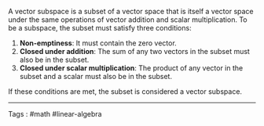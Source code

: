 A vector subspace is a subset of a vector space that is itself a vector space under the same operations of vector addition and scalar multiplication. To be a subspace, the subset must satisfy three conditions:

1. **Non-emptiness**: It must contain the zero vector.
2. **Closed under addition**: The sum of any two vectors in the subset must also be in the subset.
3. **Closed under scalar multiplication**: The product of any vector in the subset and a scalar must also be in the subset.

If these conditions are met, the subset is considered a vector subspace.
____

Tags : #math #linear-algebra